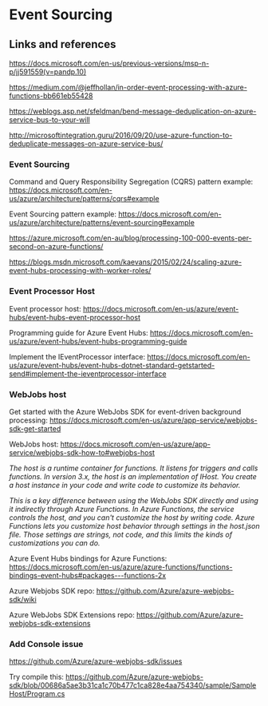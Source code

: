 # Event Sourcing


## Links and references


<https://docs.microsoft.com/en-us/previous-versions/msp-n-p/jj591559(v=pandp.10)>

<https://medium.com/@jeffhollan/in-order-event-processing-with-azure-functions-bb661eb55428>

<https://weblogs.asp.net/sfeldman/bend-message-deduplication-on-azure-service-bus-to-your-will>

<http://microsoftintegration.guru/2016/09/20/use-azure-function-to-deduplicate-messages-on-azure-service-bus/>

### Event Sourcing

Command and Query Responsibility Segregation (CQRS) pattern example: <https://docs.microsoft.com/en-us/azure/architecture/patterns/cqrs#example>

Event Sourcing pattern example: <https://docs.microsoft.com/en-us/azure/architecture/patterns/event-sourcing#example>

<https://azure.microsoft.com/en-au/blog/processing-100-000-events-per-second-on-azure-functions/>

<https://blogs.msdn.microsoft.com/kaevans/2015/02/24/scaling-azure-event-hubs-processing-with-worker-roles/>

### Event Processor Host

Event processor host: <https://docs.microsoft.com/en-us/azure/event-hubs/event-hubs-event-processor-host>

Programming guide for Azure Event Hubs: <https://docs.microsoft.com/en-us/azure/event-hubs/event-hubs-programming-guide>

Implement the IEventProcessor interface: <https://docs.microsoft.com/en-us/azure/event-hubs/event-hubs-dotnet-standard-getstarted-send#implement-the-ieventprocessor-interface>

### WebJobs host

Get started with the Azure WebJobs SDK for event-driven background processing: <https://docs.microsoft.com/en-us/azure/app-service/webjobs-sdk-get-started>

WebJobs host: <https://docs.microsoft.com/en-us/azure/app-service/webjobs-sdk-how-to#webjobs-host>

_The host is a runtime container for functions. It listens for triggers and calls functions. In version 3.x, the host is an implementation of IHost. You create a host instance in your code and write code to customize its behavior._

_This is a key difference between using the WebJobs SDK directly and using it indirectly through Azure Functions. In Azure Functions, the service controls the host, and you can't customize the host by writing code. Azure Functions lets you customize host behavior through settings in the host.json file. Those settings are strings, not code, and this limits the kinds of customizations you can do._

Azure Event Hubs bindings for Azure Functions: <https://docs.microsoft.com/en-us/azure/azure-functions/functions-bindings-event-hubs#packages---functions-2x>

Azure Webjobs SDK repo: <https://github.com/Azure/azure-webjobs-sdk/wiki>

Azure WebJobs SDK Extensions repo: <https://github.com/Azure/azure-webjobs-sdk-extensions>

### Add Console issue

<https://github.com/Azure/azure-webjobs-sdk/issues>

Try compile this: <https://github.com/Azure/azure-webjobs-sdk/blob/00686a5ae3b31ca1c70b477c1ca828e4aa754340/sample/SampleHost/Program.cs>